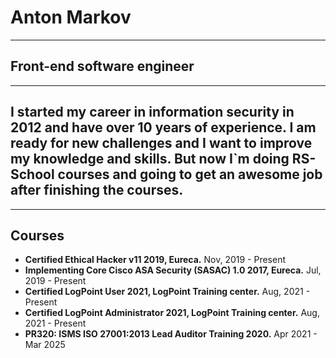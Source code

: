 # **Anton Markov**
---
## **Front-end software engineer**
---
## **I started my career in information security in 2012 and have over 10 years of experience. I am ready for new challenges and I want to improve my knowledge and skills. But now I`m doing RS-School courses and going to get an awesome job after finishing the courses.**
---
## Courses
- **Certified Ethical Hacker v11 2019, Eureca.**
Nov, 2019 - Present
- **Implementing Core Cisco ASA Security (SASAC) 1.0 2017, Eureca.**
Jul, 2019 - Present
- **Certified LogPoint User 2021, LogPoint Training center.**
Aug, 2021 - Present
- **Certified LogPoint Administrator 2021, LogPoint Training center.**
Aug, 2021 - Present
- **PR320: ISMS ISO 27001:2013 Lead Auditor Training 2020.**
Apr 2021 - Mar 2025